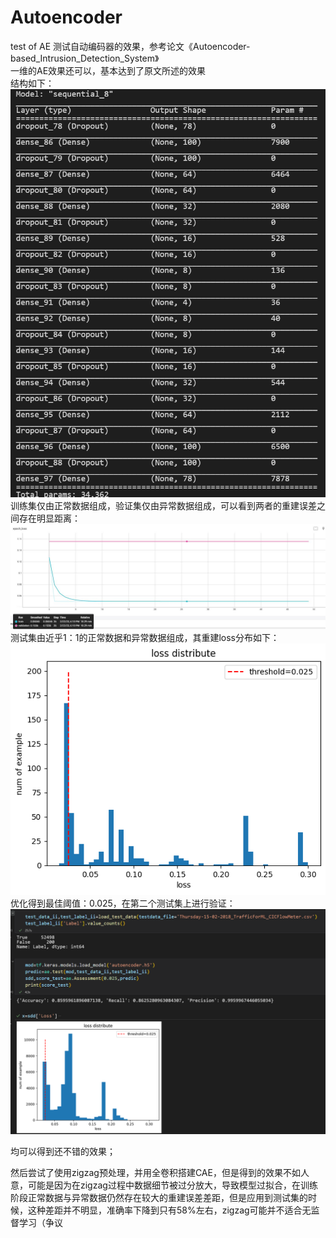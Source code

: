 # Autoencoder
test of AE
测试自动编码器的效果，参考论文《Autoencoder-based_Intrusion_Detection_System》  
一维的AE效果还可以，基本达到了原文所述的效果  
结构如下：  
![image](image/network.png)  
训练集仅由正常数据组成，验证集仅由异常数据组成，可以看到两者的重建误差之间存在明显距离：  
![image](image/loss.jpg)  
测试集由近乎1：1的正常数据和异常数据组成，其重建loss分布如下：  
![image](image/detection_1.png)  
优化得到最佳阈值：0.025，在第二个测试集上进行验证：  
![image](image/test2.png)  

均可以得到还不错的效果；   
   
然后尝试了使用zigzag预处理，并用全卷积搭建CAE，但是得到的效果不如人意，可能是因为在zigzag过程中数据细节被过分放大，导致模型过拟合，在训练阶段正常数据与异常数据仍然存在较大的重建误差差距，但是应用到测试集的时候，这种差距并不明显，准确率下降到只有58%左右，zigzag可能并不适合无监督学习（争议
